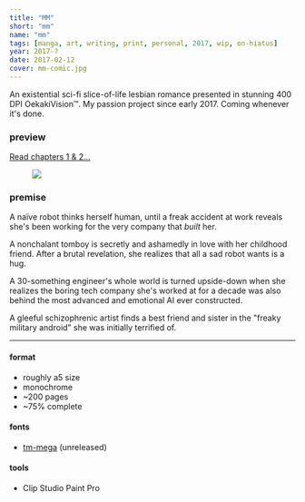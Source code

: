 ```yaml
---
title: "MM"
short: "mm"
name: "mm"
tags: [manga, art, writing, print, personal, 2017, wip, on-hiatus]
year: 2017-?
date: 2017-02-12
cover: mm-comic.jpg
---
```


<!-- #### A clueless android goes to work for the very company that built her. -->

An existential sci-fi slice-of-life lesbian romance presented in stunning 400 DPI OekakiVision™. My passion project since early 2017. Coming whenever it's done.

### preview

<a href="{{ site.baseurl }}/manga/mm-preview">Read chapters 1 & 2...</a>

<figure>
  <img src="{{ site.baseurl }}/assets/img/mm5.jpg">
</figure>

### premise

A naïve robot thinks herself human, until a freak accident at work reveals she's been working for the very company that *built* her.

A nonchalant tomboy is secretly and ashamedly in love with her childhood friend. After a brutal revelation, she realizes that all a sad robot wants is a hug.

A 30-something engineer's whole world is turned upside-down when she realizes the boring tech company she's worked at for a decade was also behind the most advanced and emotional AI ever constructed.

A gleeful schizophrenic artist finds a best friend and sister in the "freaky military android" she was initially terrified of.

* * *

#### format
- roughly a5 size
- monochrome
- \~200 pages
- \~75% complete

#### fonts
- [tm-mega](/work/type/#tm-mega) (unreleased)

#### tools
- Clip Studio Paint Pro